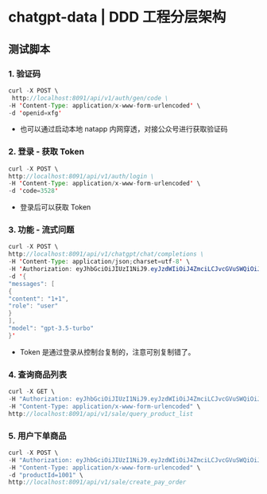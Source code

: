 # chatgpt-data | DDD 工程分层架构

## 测试脚本

### 1. 验证码

```java
curl -X POST \
 http://localhost:8091/api/v1/auth/gen/code \
-H 'Content-Type: application/x-www-form-urlencoded' \
-d 'openid=xfg'
```

- 也可以通过启动本地 natapp 内网穿透，对接公众号进行获取验证码

### 2. 登录 - 获取 Token

```java
curl -X POST \
http://localhost:8091/api/v1/auth/login \
-H 'Content-Type: application/x-www-form-urlencoded' \
-d 'code=3528'
```

- 登录后可以获取 Token

### 3. 功能 - 流式问题

```java
curl -X POST \
http://localhost:8091/api/v1/chatgpt/chat/completions \
-H 'Content-Type: application/json;charset=utf-8' \
-H 'Authorization: eyJhbGciOiJIUzI1NiJ9.eyJzdWIiOiJ4ZmciLCJvcGVuSWQiOiJ4ZmciLCJleHAiOjE2OTcxNjUxNzgsImlhdCI6MTY5NjU2MDM3OCwianRpIjoiN2E3YjdlODktZDZmMC00YTczLWIwZGEtNGE4OWJmNTkxYmI5In0.ztpGYLWG5My7Jg3DCFie6tG5EUDE2ddZXqmetrE19_g' \
-d '{
"messages": [
{
"content": "1+1",
"role": "user"
}
],
"model": "gpt-3.5-turbo"
}'
```

- Token 是通过登录从控制台复制的，注意可别复制错了。

### 4. 查询商品列表

```java
curl -X GET \
-H "Authorization: eyJhbGciOiJIUzI1NiJ9.eyJzdWIiOiJ4ZmciLCJvcGVuSWQiOiJ4ZmciLCJleHAiOjE2OTcxNjUxNzgsImlhdCI6MTY5NjU2MDM3OCwianRpIjoiN2E3YjdlODktZDZmMC00YTczLWIwZGEtNGE4OWJmNTkxYmI5In0.ztpGYLWG5My7Jg3DCFie6tG5EUDE2ddZXqmetrE19_g" \
-H "Content-Type: application/x-www-form-urlencoded" \
http://localhost:8091/api/v1/sale/query_product_list
```

### 5. 用户下单商品

```java
curl -X POST \
-H "Authorization: eyJhbGciOiJIUzI1NiJ9.eyJzdWIiOiJ4ZmciLCJvcGVuSWQiOiJ4ZmciLCJleHAiOjE2OTcxNjUxNzgsImlhdCI6MTY5NjU2MDM3OCwianRpIjoiN2E3YjdlODktZDZmMC00YTczLWIwZGEtNGE4OWJmNTkxYmI5In0.ztpGYLWG5My7Jg3DCFie6tG5EUDE2ddZXqmetrE19_g" \
-H "Content-Type: application/x-www-form-urlencoded" \
-d "productId=1001" \
http://localhost:8091/api/v1/sale/create_pay_order
```

